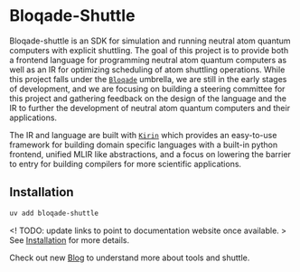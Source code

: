 # Bloqade-Shuttle

Bloqade-shuttle is an SDK for simulation and running neutral atom quantum computers
with explicit shuttling. The goal of this project is to provide both a frontend language
for programming neutral atom quantum computers as well as an IR for optimizing
scheduling of atom shuttling operations. While this project falls under the
[`Bloqade`](https://bloqade.quera.com/latest/) umbrella, we are still in the early
stages of development, and we are focusing on building a steering committee for this
project and gathering feedback on the design of the language and the IR to further the
development of neutral atom quantum computers and their applications.

The IR and language are built with [`Kirin`](https://queracomputing.github.io/kirin/latest/)
which provides an easy-to-use framework for building domain specific languages with a
built-in python frontend, unified MLIR like abstractions, and a focus on lowering
the barrier to entry for building compilers for more scientific applications.

## Installation

```bash
uv add bloqade-shuttle
```
<! TODO: update links to point to documentation website once available. >
See [Installation](install.md) for more details.

Check out new [Blog](blog/index.md) to understand more about tools and shuttle.
